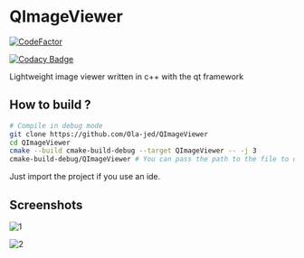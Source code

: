 # QImageViewer

[![CodeFactor](https://www.codefactor.io/repository/github/ola-jed/qimageviewer/badge)](https://www.codefactor.io/repository/github/ola-jed/qimageviewer)

[![Codacy Badge](https://app.codacy.com/project/badge/Grade/c795bf59211b4d6ba9d656644b9bb241)](https://www.codacy.com/gh/Ola-jed/QNotePad/dashboard?utm_source=github.com&amp;utm_medium=referral&amp;utm_content=Ola-jed/QNotePad&amp;utm_campaign=Badge_Grade)

Lightweight image viewer written in c++ with the qt framework

## How to build ?

```bash
# Compile in debug mode
git clone https://github.com/Ola-jed/QImageViewer
cd QImageViewer
cmake --build cmake-build-debug --target QImageViewer -- -j 3
cmake-build-debug/QImageViewer # You can pass the path to the file to open as a param
```

Just import the project if you use an ide.

## Screenshots
![1](https://user-images.githubusercontent.com/66482155/114749588-fba57f00-9d4a-11eb-82d0-db97b97d73b0.png)


![2](https://user-images.githubusercontent.com/66482155/114749629-0a8c3180-9d4b-11eb-9631-0e4c8d5626bb.png)
